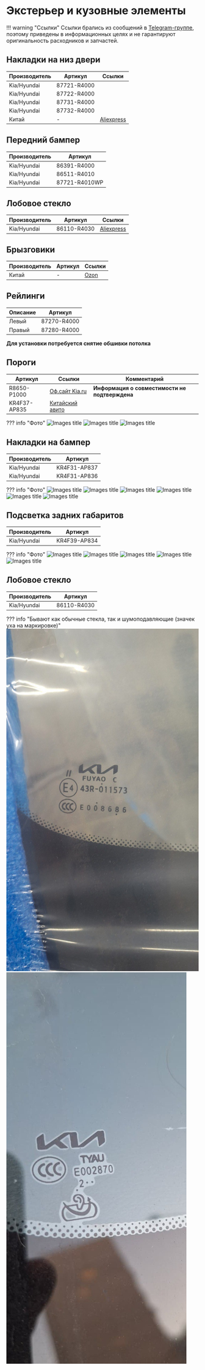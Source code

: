 # Экстерьер и кузовные элементы

!!! warning "Ссылки"
    Ссылки брались из сообщений в [Telegram-группе](https://t.me/Kia_Sportage_5_Turbo), поэтому приведены в информационных целях и не гарантируют оригинальность расходников и запчастей.

## Накладки на низ двери

| Производитель | Артикул   | Ссылки |
|---|---|---|
| Kia/Hyundai |87721-R4000 |
| Kia/Hyundai |87722-R4000 |
| Kia/Hyundai |87731-R4000 |
| Kia/Hyundai |87732-R4000 |
| Китай | - | [Aliexpress](https://aliexpress.ru/item/1005007795959195.html)|

## Передний бампер 

| Производитель | Артикул   |
|---|---|
| Kia/Hyundai |86391-R4000 |
| Kia/Hyundai |86511-R4010 |
| Kia/Hyundai |87721-R4010WP |

## Лобовое стекло

| Производитель | Артикул | Ссылки |
|---|---| --- |
| Kia/Hyundai | 86110-R4030 | [Aliexpress](https://sl.aliexpress.ru/p?key=d2KcV8Z) |

## Брызговики

| Производитель | Артикул   | Ссылки |
|---|---|---|
| Китай | - | [Ozon](https://ozon.ru/t/mzDJV1R)|

## Рейлинги

| Описание | Артикул |
| --- | --- |
| Левый | 87270-R4000 |
| Правый| 87280-R4000 |

**Для установки потребуется снятие обшивки потолка**

## Пороги
| Артикул | Ссылки | Комментарий |
|---|---|---|
| R8650-P1000 | [Оф.сайт Kia.ru](https://www.kia.ru/service/accessories/R8650P1000/) | **Информация о совместимости не подтверждена** |
| KR4F37-AP835 | [Китайский авито](https://www.goofish.com/item?spm=a21ybx.personal.feeds.5.fdff6ac2bfnfSn&id=971696335272&categoryId=50023914)||

??? info "Фото"
    ![Images title](../images/KR4F37-AP835_1.avif)
    ![Images title](../images/KR4F37-AP835_2.avif)
    ![Images title](../images/KR4F37-AP835_3.avif)

## Накладки на бампер
| Производитель | Артикул |
| --- | --- |
| Kia/Hyundai | KR4F31-AP837 |
| Kia/Hyundai| KR4F31-AP836 |

??? info "Фото"
    ![Images title](../images/KR4F31-AP837_1.avif)
    ![Images title](../images/KR4F31-AP837_2.avif)
    ![Images title](../images/KR4F31-AP837_3.avif)
    ![Images title](../images/KR4F31-AP837_4.avif)
    ![Images title](../images/KR4F31-AP837_5.avif)
    ![Images title](../images/KR4F31-AP837_6.avif)

## Подсветка задних габаритов
| Производитель | Артикул |
| --- | --- |
| Kia/Hyundai | KR4F39-AP834 |

??? info "Фото"
    ![Images title](../images/KR4F39-AP834_1.avif)
    ![Images title](../images/KR4F39-AP834_2.avif)
    ![Images title](../images/KR4F39-AP834_3.avif)
    ![Images title](../images/KR4F39-AP834_4.avif)
    ![Images title](../images/KR4F39-AP834_5.avif)

## Лобовое стекло

| Производитель | Артикул |
| --- | --- |
| Kia/Hyundai | 86110-R4030 |

??? info "Бывают как обычные стекла, так и шумоподавляющие (значек уха на маркировке)"
    ![Images title](../images/glass_1.jpg)
    ![Images title](../images/glass_2.jpg)
